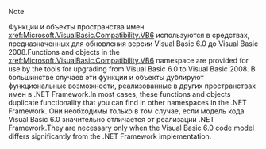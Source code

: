 > [!NOTE]
>  <span data-ttu-id="5985e-101">Функции и объекты пространства имен <xref:Microsoft.VisualBasic.Compatibility.VB6> используются в средствах, предназначенных для обновления версии Visual Basic 6.0 до Visual Basic 2008.</span><span class="sxs-lookup"><span data-stu-id="5985e-101">Functions and objects in the <xref:Microsoft.VisualBasic.Compatibility.VB6> namespace are provided for use by the tools for upgrading from Visual Basic 6.0 to Visual Basic 2008.</span></span> <span data-ttu-id="5985e-102">В большинстве случаев эти функции и объекты дублируют функциональные возможности, реализованные в других пространствах имен в .NET Framework.</span><span class="sxs-lookup"><span data-stu-id="5985e-102">In most cases, these functions and objects duplicate functionality that you can find in other namespaces in the .NET Framework.</span></span> <span data-ttu-id="5985e-103">Они необходимы только в том случае, если модель кода Visual Basic 6.0 значительно отличается от реализации .NET Framework.</span><span class="sxs-lookup"><span data-stu-id="5985e-103">They are necessary only when the Visual Basic 6.0 code model differs significantly from the .NET Framework implementation.</span></span>